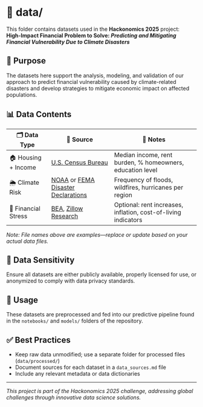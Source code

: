 # 📁 data/

This folder contains datasets used in the **Hackonomics 2025** project:  
**High-Impact Financial Problem to Solve: _Predicting and Mitigating Financial Vulnerability Due to Climate Disasters_**

## 📌 Purpose
The datasets here support the analysis, modeling, and validation of our approach to predict financial vulnerability caused by climate-related disasters and develop strategies to mitigate economic impact on affected populations.

## 📊 Data Contents


| 🗂️ Data Type         | 📌 Source                                                                 | 📄 Notes                                                       |
|----------------------|---------------------------------------------------------------------------|----------------------------------------------------------------|
| 🏠 Housing + Income  | [U.S. Census Bureau](https://data.census.gov)                             | Median income, rent burden, % homeowners, education level      |
| 🌦️ Climate Risk      | [NOAA](https://www.ncei.noaa.gov) or [FEMA Disaster Declarations](https://www.fema.gov/openfema-data-page/disaster-declarations-summaries) | Frequency of floods, wildfires, hurricanes per region          |
| 🧾 Financial Stress   | [BEA](https://www.bea.gov/data), [Zillow Research](https://www.zillow.com/research/data/) | Optional: rent increases, inflation, cost-of-living indicators |

*Note: File names above are examples—replace or update based on your actual data files.*

## 🔐 Data Sensitivity
Ensure all datasets are either publicly available, properly licensed for use, or anonymized to comply with data privacy standards.

## 📂 Usage
These datasets are preprocessed and fed into our predictive pipeline found in the `notebooks/` and `models/` folders of the repository.

## ✅ Best Practices
- Keep raw data unmodified; use a separate folder for processed files (`data/processed/`)
- Document sources for each dataset in a `data_sources.md` file
- Include any relevant metadata or data dictionaries

---

_This project is part of the Hackonomics 2025 challenge, addressing global challenges through innovative data science solutions._
